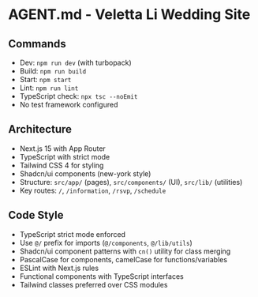 # AGENT.md - Veletta Li Wedding Site

## Commands
- Dev: `npm run dev` (with turbopack)
- Build: `npm run build`
- Start: `npm start`
- Lint: `npm run lint`
- TypeScript check: `npx tsc --noEmit`
- No test framework configured

## Architecture
- Next.js 15 with App Router
- TypeScript with strict mode
- Tailwind CSS 4 for styling
- Shadcn/ui components (new-york style)
- Structure: `src/app/` (pages), `src/components/` (UI), `src/lib/` (utilities)
- Key routes: `/`, `/information`, `/rsvp`, `/schedule`

## Code Style
- TypeScript strict mode enforced
- Use `@/` prefix for imports (`@/components`, `@/lib/utils`)
- Shadcn/ui component patterns with `cn()` utility for class merging
- PascalCase for components, camelCase for functions/variables
- ESLint with Next.js rules
- Functional components with TypeScript interfaces
- Tailwind classes preferred over CSS modules
